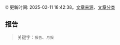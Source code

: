 :alarm_clock: 更新时间: 2025-02-11 18:42:38。[文章来源](/README.md)、[文章分类](/TAGS.md)

## 报告


> 关键字：`报告`、`月报`



